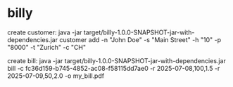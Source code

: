 # billy

create customer: java -jar target/billy-1.0.0-SNAPSHOT-jar-with-dependencies.jar customer add -n "John Doe" -s "Main Street" -h "10" -p "8000" -t "Zurich" -c "CH"

create bill: java -jar target/billy-1.0.0-SNAPSHOT-jar-with-dependencies.jar bill -c fc36d159-b745-4852-ac08-f58115dd7ae0 -r 2025-07-08,100,1.5 -r 2025-07-09,50,2.0 -o my_bill.pdf
